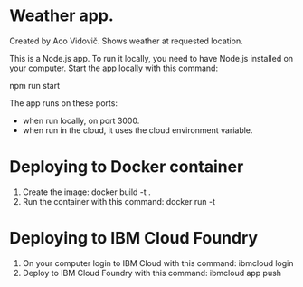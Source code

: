 # Weather app. 
Created by Aco Vidovič.
Shows weather at requested location. 

This is a Node.js app. To run it locally, you need to have Node.js installed on your computer. Start the app locally with this command:

npm run start

The app runs on these ports:
<ul>
<li>when run locally, on port 3000.</li>
<li>when run in the cloud, it uses the cloud environment variable.</li>
</ul>
<h1>Deploying to Docker container</h1>
<ol>
<li>Create the image: docker build -t <imagename> .</li>
<li>Run the container with this command: docker run -t <imagename></li>
</ol>

<h1>Deploying to IBM Cloud Foundry</h1>
<ol>
<li>On your computer login to IBM Cloud with this command: ibmcloud login</li>
<li>Deploy to IBM Cloud Foundry with this command: ibmcloud app push <appname></li>
</ol>
